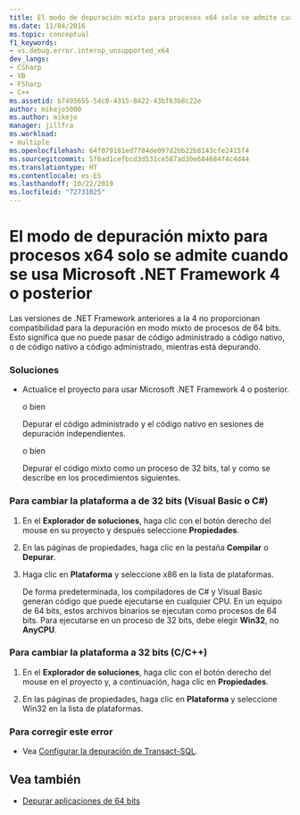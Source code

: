 ```yaml
---
title: El modo de depuración mixto para procesos x64 solo se admite cuando se usa Microsoft .NET Framework 4 o posterior | Microsoft Docs
ms.date: 11/04/2016
ms.topic: conceptual
f1_keywords:
- vs.debug.error.interop_unsupported_x64
dev_langs:
- CSharp
- VB
- FSharp
- C++
ms.assetid: b7495655-54c0-4315-8422-43bf63b8c22e
author: mikejo5000
ms.author: mikejo
manager: jillfra
ms.workload:
- multiple
ms.openlocfilehash: 64f079181ed7784de097d2bb22b8143cfe2415f4
ms.sourcegitcommit: 5f6ad1cefbcd3d531ce587ad30e684684f4c4d44
ms.translationtype: HT
ms.contentlocale: es-ES
ms.lasthandoff: 10/22/2019
ms.locfileid: "72731025"
---
```

# <a name="mixed-mode-debugging-for-x64-processes-is-only-supported-when-using-microsoftnet-framework-4-or-greater"></a>El modo de depuración mixto para procesos x64 solo se admite cuando se usa Microsoft .NET Framework 4 o posterior
Las versiones de .NET Framework anteriores a la 4 no proporcionan compatibilidad para la depuración en modo mixto de procesos de 64 bits. Esto significa que no puede pasar de código administrado a código nativo, o de código nativo a código administrado, mientras está depurando.

### <a name="workarounds"></a>Soluciones

- Actualice el proyecto para usar Microsoft .NET Framework 4 o posterior.

     o bien

     Depurar el código administrado y el código nativo en sesiones de depuración independientes.

     o bien

     Depurar el código mixto como un proceso de 32 bits, tal y como se describe en los procedimientos siguientes.

### <a name="to-change-the-platform-to-32-bit-visual-basic-or-c"></a>Para cambiar la plataforma a de 32 bits (Visual Basic o C#)

1. En el **Explorador de soluciones**, haga clic con el botón derecho del mouse en su proyecto y después seleccione **Propiedades**.

2. En las páginas de propiedades, haga clic en la pestaña **Compilar** o **Depurar**.

3. Haga clic en **Plataforma** y seleccione x86 en la lista de plataformas.

     De forma predeterminada, los compiladores de C# y Visual Basic generan código que puede ejecutarse en cualquier CPU. En un equipo de 64 bits, estos archivos binarios se ejecutan como procesos de 64 bits. Para ejecutarse en un proceso de 32 bits, debe elegir **Win32**, no **AnyCPU**.

### <a name="to-change-the-platform-to-32-bit-cc"></a>Para cambiar la plataforma a 32 bits (C/C++)

1. En el **Explorador de soluciones**, haga clic con el botón derecho del mouse en el proyecto y, a continuación, haga clic en **Propiedades**.

2. En las páginas de propiedades, haga clic en **Plataforma** y seleccione Win32 en la lista de plataformas.

### <a name="to-correct-this-error"></a>Para corregir este error

- Vea [Configurar la depuración de Transact-SQL](/previous-versions/visualstudio/visual-studio-2010/s4sszxst(v=vs.100)).

## <a name="see-also"></a>Vea también
- [Depurar aplicaciones de 64 bits](../debugger/debug-64-bit-applications.md)